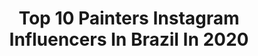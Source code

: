 ---
title: Top 10 Painters Instagram Influencers In Brazil In 2020
description: >-
  Find top painters Instagram influencers in Brazil in 2020. Most popular hashtags: #coronavirus #pintura #tbt #quarentena.
platform: Instagram
profiles:
  - username: "sylvia_salusti"
    fullname: >-
      Sylvia Salusti
    location: "Brazil"
    followers: 14115
    engagement: 1107
    commentsToLikes: 0.041514
    id: ck5q4u7erq9lp0i11qakisgv9
    verified: false
    hashtags: "#diadavoz2020, #lumevoz, #joaovitorgranja, #bossapack"
  - username: "jhessica_jay"
    fullname: >-
      Jay Murray ( ジェイ ムライ)
    location: "Brazil"
    followers: 7155
    engagement: 956
    commentsToLikes: 0.019602
    id: ck15qer0q2hkl0i1964erl2bv
    verified: false
    hashtags: "#catlife, #devilgirl, #limonada, #lipstick"
  - username: "gregswalesart"
    fullname: >-
      Greg Swales
    location: "Brazil"
    followers: 138058
    engagement: 207
    commentsToLikes: 0.021781
    id: ck0ttq2ie3t7n0i19ey4gewbq
    verified: false
    hashtags: "#vogue, #sandraoh, #meghancollison, #gigihadid"
  - username: "apolotorres"
    fullname: >-
      Apolo Torres
    location: "Brazil"
    followers: 18912
    engagement: 557
    commentsToLikes: 0.039741
    id: ck0w4ujm30h6i0i19fdjeqkgh
    verified: false
    hashtags: "#urbandrawing, #cyclingpainting, #cobbledclassics, #parisroubaix"
  - username: "shaolin____"
    fullname: >-
      SHAOLIN
    location: "Brazil"
    followers: 2544
    engagement: 1401
    commentsToLikes: 0.093853
    id: ck5pvw113jwoe0i118lp7kjlp
    verified: false
    hashtags: "#streetwear, #masp, #maspdesenhosemcasa"
  - username: "leticiabelha"
    fullname: >-
      Leticia Abelha Yoga BH
    location: "Brazil"
    followers: 8203
    engagement: 805
    commentsToLikes: 0.040017
    id: ck8wfs8jmg6ma0j7841fjm2zf
    verified: false
    hashtags: "#sagradofeminino, #yogabr, #dancer, #yoga"
  - username: "alexcarnade"
    fullname: >-
      Alex Carnade
    location: "Brazil"
    followers: 15655
    engagement: 416
    commentsToLikes: 0.015240
    id: ck8t4e6da6gjb0j78lh6nvc5k
    verified: false
    hashtags: "#sketch, #figurativeart"
  - username: "tatsurokiuchi"
    fullname: >-
      Tatsuro Kiuchi 木内達朗
    location: "Brazil"
    followers: 25156
    engagement: 367
    commentsToLikes: 0.006848
    id: ck6uc5guidmqi0j718kehi6m4
    verified: false
    hashtags: "#process, #adcawards, #theoneclub"
  - username: "priscilaamoni"
    fullname: >-
      Priscila Amoni
    location: "Brazil"
    followers: 11305
    engagement: 396
    commentsToLikes: 0.021654
    id: ck0uav89nd3yp0i19hp6vlvaw
    verified: false
    hashtags: "#nixipae, #gravidas, #fotografiadegestante, #procuresaber"
  - username: "yumi_irezumi"
    fullname: >-
      Yumi | 加藤 由美
    location: "Brazil"
    followers: 3547
    engagement: 1276
    commentsToLikes: 0.081793
    id: ckaotwiqixteg0i78iyoyj8dn
    verified: false
    hashtags: "#fishtattoo, #irezumiculture, #tattoooriental, #goldfishtattoo"
---